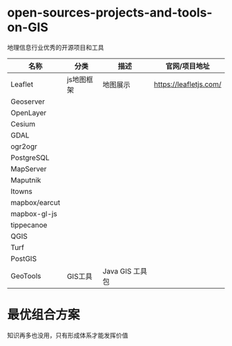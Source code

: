 # open-sources-projects-and-tools-on-GIS
地理信息行业优秀的开源项目和工具


|  名称   | 分类  | 描述 | 官网/项目地址 |
|  ----  | ----  | ---- | ---- |
|  Leaflet | js地图框架 | 地图展示 | https://leafletjs.com/ |
|  Geoserver |  |  |  | 
|  OpenLayer |  |  |  |
|  Cesium |  |  |  |
|  GDAL |  |  |  |
|  ogr2ogr |  |  |  |
|  PostgreSQL |  |  |  |
|  MapServer |  |  |  |
|  Maputnik |  |  |  |
|  Itowns |  |  |  |
|  mapbox/earcut |  |  |  |
|  mapbox-gl-js |  |  |  |
|  tippecanoe |  |  |  |
|  QGIS |  |  |  |
|  Turf |  |  |  |
|  PostGIS |  |  |  |
|  GeoTools | GIS工具 |  Java GIS 工具包 |  |


# 最优组合方案

知识再多也没用，只有形成体系才能发挥价值

